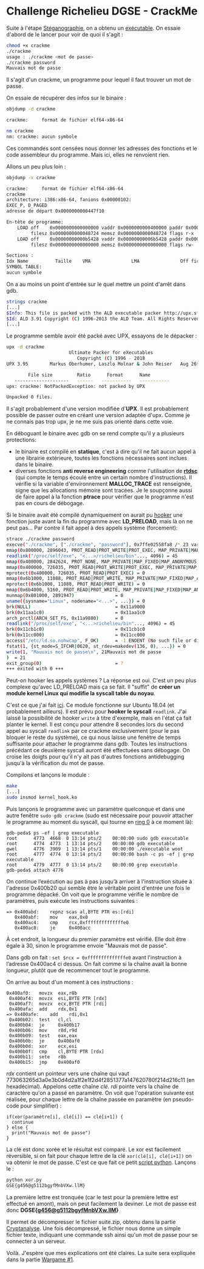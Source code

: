 # Challenge Richelieu DGSE - CrackMe

Suite à l'étape [Stéganographie](./steganographie.md), on a obtenu un [exécutable](./binaries/crackme).
On essaie d'abord de le lancer pour voir de quoi il s'agit :
```bash
chmod +x crackme
./crackme
usage : ./crackme <mot de passe>
./crackme password
Mauvais mot de passe
```

Il s'agit d'un crackme, un programme pour lequel il faut trouver un mot de passe.

On essaie de récupérer des infos sur le binaire :
```bash
objdump -d crackme

crackme:     format de fichier elf64-x86-64

nm crackme
nm: crackme: aucun symbole
```
Ces commandes sont censées nous donner les adresses des fonctions et le code assembleur du programme. Mais ici, elles ne renvoient rien.

Allons un peu plus loin :
```bash
objdump -x crackme

crackme:     format de fichier elf64-x86-64
crackme
architecture: i386:x86-64, fanions 0x00000102:
EXEC_P, D_PAGED
adresse de départ 0x0000000000447f10

En-tête de programme:
    LOAD off    0x0000000000000000 vaddr 0x0000000000400000 paddr 0x0000000000400000 align 2**21
         filesz 0x0000000000048724 memsz 0x0000000000048724 flags r-x
    LOAD off    0x00000000000b5428 vaddr 0x00000000006b5428 paddr 0x00000000006b5428 align 2**21
         filesz 0x0000000000000000 memsz 0x0000000000000000 flags rw-

Sections :
Idx Name          Taille    VMA               LMA               Off fich  Algn
SYMBOL TABLE:
aucun symbole
```
On a au moins un point d'entrée sur le quel mettre un point d'arrêt dans gdb.

```bash
strings crackme
[...]
$Info: This file is packed with the ALD executable packer http://upx.sf.net $
$Id: ALD 3.91 Copyright (C) 1996-2013 the ALD Team. All Rights Reserved. $
[...]
```
Le programme semble avoir été packé avec UPX, essayons de le dépacker :
```bash
upx -d crackme
                       Ultimate Packer for eXecutables
                          Copyright (C) 1996 - 2018
UPX 3.95        Markus Oberhumer, Laszlo Molnar & John Reiser   Aug 26th 2018

        File size         Ratio      Format      Name
   --------------------   ------   -----------   -----------
upx: crackme: NotPackedException: not packed by UPX

Unpacked 0 files.
```

Il s'agit probablement d'une version modifiée d'**UPX**. Il est probablement possible de passer outre en créant une version adaptée d'upx. Comme je ne connais pas trop upx, je ne me suis pas orienté dans cette voie.

En déboguant le binaire avec gdb on se rend compte qu'il y a plusieurs protections:
- le binaire est compilé en **statique**, c'est à dire qu'il ne fait aucun appel à une librairie extérieure, toutes les fonctions nécessaires sont inclues dans le binaire.
- diverses fonctions **anti reverse engineering** comme l'utilisation de **[rtdsc](https://fr.wikipedia.org/wiki/RDTSC)** (qui compte le temps écoulé entre un certain nombre d'instructions). Il vérifie si la variable d'environnement **MALLOC_TRACE** est renseignée, signe que les allocations mémoire sont tracées. Je le soupçonne aussi de faire appel à la fonction **ptrace** pour vérifier que le programme n'est pas en cours de débogage.

Si le binaire avait été compilé dynamiquement on aurait pu [hooker](https://www.0x0ff.info/2014/hook-lib-linux-ld_preload/) une fonction juste avant la fin du programme avec **LD_PRELOAD**, mais là on ne peut pas... Par contre il fait appel à des appels système (forcement):

```bash
strace ./crackme password
execve("./crackme", ["./crackme", "password"], 0x7ffe02558fa8 /* 23 vars */) = 0
mmap(0x800000, 2896043, PROT_READ|PROT_WRITE|PROT_EXEC, MAP_PRIVATE|MAP_FIXED|MAP_ANONYMOUS, 0, 0) = 0x800000
readlink("/proc/self/exe", "<...>/richelieu/bin"..., 4096) = 45
mmap(0x400000, 2842624, PROT_NONE, MAP_PRIVATE|MAP_FIXED|MAP_ANONYMOUS, -1, 0) = 0x400000
mmap(0x400000, 726035, PROT_READ|PROT_WRITE|PROT_EXEC, MAP_PRIVATE|MAP_FIXED|MAP_ANONYMOUS, -1, 0) = 0x400000
mprotect(0x400000, 726035, PROT_READ|PROT_EXEC) = 0
mmap(0x6b1000, 11088, PROT_READ|PROT_WRITE, MAP_PRIVATE|MAP_FIXED|MAP_ANONYMOUS, -1, 0xb1000) = 0x6b1000
mprotect(0x6b1000, 11088, PROT_READ|PROT_WRITE) = 0
mmap(0x6b4000, 5160, PROT_READ|PROT_WRITE, MAP_PRIVATE|MAP_FIXED|MAP_ANONYMOUS, -1, 0) = 0x6b4000
munmap(0x801000, 2891947)               = 0
uname({sysname="Linux", nodename="<...>", ...}) = 0
brk(NULL)                               = 0x11a9000
brk(0x11aa1c0)                          = 0x11aa1c0
arch_prctl(ARCH_SET_FS, 0x11a9880)      = 0
readlink("/proc/self/exe", "<...>richelieu/bin"..., 4096) = 45
brk(0x11cb1c0)                          = 0x11cb1c0
brk(0x11cc000)                          = 0x11cc000
access("/etc/ld.so.nohwcap", F_OK)      = -1 ENOENT (No such file or directory)
fstat(1, {st_mode=S_IFCHR|0620, st_rdev=makedev(136, 0), ...}) = 0
write(1, "Mauvais mot de passe\n", 21Mauvais mot de passe
)  = 21
exit_group(0)                           = ?
+++ exited with 0 +++
```

Peut-on hooker les appels systèmes ? La réponse est oui. C'est un peu plus complexe qu'avec LD_PRELOAD mais ça se fait. Il "suffit" de **créer un module kernel Linux qui modifie la syscall table du noyau**.

C'est ce que j'ai fait [ici](./scripts/kernel_hook/). Ce module fonctionne sur Ubuntu 18.04 (et probablement ailleurs). Il est prévu pour **hooker le syscall** `readlink`. J'ai laissé la possibilité de hooker `write` à titre d'exemple, mais en l'état ça fait planter le kernel. Il est conçu pour attendre 8 secondes lors du second appel au syscall `readlink` par ce crackme exclusivement (pour le pas bloquer le reste du système), ce qui nous laisse une fenêtre de temps suffisante pour attacher le programme dans gdb. Toutes les instructions précédant ce deuxième syscall auront été effectuées sans débogage. On croise les doigts pour qu'il n'y ait pas d'autres fonctions antidebugging jusqu'à la vérification du mot de passe.

Compilons et lançons le module :
```bash
make
[...]
sudo insmod kernel_hook.ko
```

Puis lançons le programme avec un paramètre quelconque et dans une autre fenêtre `sudo gdb crackme` (sudo est nécessaire pour pouvoir attacher le programme au moment du syscall, qui tourne en [ring 0](https://en.wikipedia.org/wiki/Protection_ring) à ce moment là):
```gdb
gdb-peda$ ps -ef | grep executable
root      4773  4668  0 13:14 pts/2    00:00:00 sudo gdb executable
root      4774  4773  1 13:14 pts/2    00:00:00 gdb executable
gwel      4776  3909  1 13:14 pts/1    00:00:00 ./executable woot
root      4777  4774  0 13:14 pts/2    00:00:00 bash -c ps -ef | grep executable
root      4779  4777  0 13:14 pts/2    00:00:00 grep executable
gdb-peda$ attach 4776
```
On continue l’exécution au pas à pas jusqu’à arriver à l'instruction située à l'adresse 0x400b20 qui semble être le véritable point d'entrée une fois le programme dépacké. On voit que le programme vérifie le nombre de paramètres, puis exécute les instructions suivantes :

```
=> 0x400abd:	repnz scas al,BYTE PTR es:[rdi]
   0x400abf:	mov    eax,0x0
   0x400ac4:	cmp    rcx,0xffffffffffffffe0
   0x400ac8:	je     0x400acc
```
À cet endroit, la longueur du premier paramètre est vérifié. Elle doit être égale à 30, sinon le programme envoie "Mauvais mot de passe".

Dans gdb on fait : `set $rcx = 0xffffffffffffffe0` avant l'instruction à l’adresse 0x400ac4 ci dessus. On fait comme si la chaîne avait la bonne longueur, plutôt que de recommencer tout le programme.

On arrive au bout d'un moment à ces instructions :

```
0x400af0:	movzx  eax,r8b
 0x400af4:	movzx  esi,BYTE PTR [rdx]
 0x400af7:	movzx  ecx,BYTE PTR [rdi]
 0x400afa:	add    rdx,0x1
=> 0x400afe:	add    rdi,0x1
 0x400b02:	test   cl,cl
 0x400b04:	je     0x400b17
 0x400b06:	mov    r8d,r9d
 0x400b09:	test   eax,eax
 0x400b0b:	je     0x400af0
 0x400b0d:	xor    ecx,esi
 0x400b0f:	cmp    cl,BYTE PTR [rdx]
 0x400b11:	sete   r8b
 0x400b15:	jmp    0x400af0
```
*rdx* contient un pointeur vers une chaîne qui vaut 773063265d3a0e3b0d4d2a1f2e1f2d4f2851377a147620780f214d216c11 (en hexadécimal). Appelons cette chaîne *clé*.
*rdi* pointe vers la chaîne de caractère qu'on a passé en paramètre.
On voit que l'opération suivante est réalisée, pour chaque lettre de la chaîne passée en paramètre (en pseudo-code pour simplifier) :
```
if(xor(paramètre[i], clé[i]) == clé[i+1]) {
  continue
} else {
  print("Mauvais mot de passe")
}
```
La clé est donc xorée et le résultat est comparé. Le xor est facilement réversible, si on fait pour chaque lettre de la clé `xor(clé[i], clé[i+1])` on va obtenir le mot de passe. C'est ce que fait ce petit [script python](./scripts/xor.py). Lançons le :

```bash
python xor.py
GSE{g456@g5112bgyfMnbVXw.llM}
```
La première lettre est tronquée (car le test pour la première lettre est effectué en amont), mais on peut facilement la deviner. Le mot de passe est donc **DGSE{g456@g5112bgyfMnbVXw.llM}**

Il permet de décompresser le fichier suite.zip, obtenu dans la partie [Cryptanalyse](./cryptanalyse.md). Une fois décompressé, le fichier nous donne un simple fichier texte, indiquant une commande ssh ainsi qu'un mot de passe pour se connecter à un serveur.

Voilà. J'espère que mes explications ont été claires. La suite sera expliquée dans la partie [Wargame #1](./Wargame1.md).
